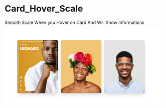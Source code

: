# Card_Hover_Scale
Smooth Scale When you Hover on Card And Will Show Informations

![logo](result.png)
